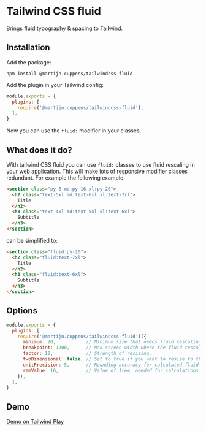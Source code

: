 # Tailwind CSS fluid

Brings fluid typography & spacing to Tailwind.

## Installation

Add the package:

```shell
npm install @martijn.cuppens/tailwindcss-fluid
```

Add the plugin in your Tailwind config:

```js
module.exports = {
  plugins: [
    require('@martijn.cuppens/tailwindcss-fluid'),
  ],
}
```

Now you can use the `fluid:` modifier in your classes.

## What does it do?

With tailwind CSS fluid you can use `fluid:` classes to use fluid rescaling in your web application. This will make lots of responsive modifier classes redundant. For example the following example:

```html
<section class="py-8 md:py-16 xl:py-20">
  <h2 class="text-5xl md:text-6xl xl:text-7xl">
    Title
  </h2>
  <h3 class="text-4xl md:text-5xl xl:text-6xl">
    Subtitle
  </h3>
</section>
```

can be simplified to:

```html
<section class="fluid:py-20">
  <h2 class="fluid:text-7xl">
    Title
  </h2>
  <h3 class="fluid:text-6xl">
    Subtitle
  </h3>
</section>
```

## Options

```js
module.exports = {
  plugins: [
    require('@martijn.cuppens/tailwindcss-fluid')({
      minimum: 20,           // Minimum size that needs fluid rescaling (in px).
      breakpoint: 1200,      // Max screen width where the fluid rescaling is applied to (in px).
      factor: 10,            // Strength of resizing.
      twoDimensional: false, // Set to true if you want to resize to the smallest size of your device.
      unitPrecision: 5,      // Rounding accuracy for calculated fluid resizing.
      remValue: 16,          // Value of 1rem, needed for calculations.
    }),
  ],
}
```

## Demo

[Demo on Tailwind Play](https://play.tailwindcss.com/Xk2FSQgCvM)

